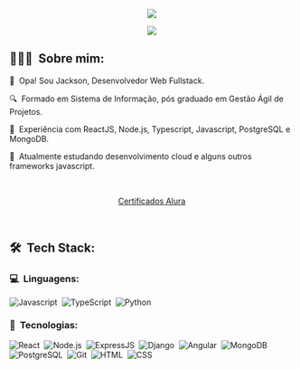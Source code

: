 <p align="center">
	<a href="https://www.linkedin.com/in/jrgraff/">
		<img src="https://img.shields.io/badge/LinkedIn-0077B5?style=for-the-badge&logo=linkedin&logoColor=white" />
	</a>
</p>

<p align="center">
	<img src="https://komarev.com/ghpvc/?username=jrgraff&color=blueviolet&style=flat-square&label=Visualizações+do+perfil" />
</p>

## 👨🏻‍💻 &nbsp;Sobre mim:

<p>👋 &nbsp;Opa! Sou Jackson, Desenvolvedor Web Fullstack.</p>
<p>🔍 &nbsp;Formado em Sistema de Informação, pós graduado em Gestão Ágil de Projetos.</p>
<p>🚀 &nbsp;Experiência com ReactJS, Node.js, Typescript, Javascript, PostgreSQL e MongoDB.</p>
<p>🌱 &nbsp;Atualmente estudando desenvolvimento cloud e alguns outros frameworks javascript.</p>

<br />
<p align="center">
  <a href="https://cursos.alura.com.br/user/jacksongraff/fullCertificate/1cd94a64469927eb422f095b53b8dfc9">
		Certificados Alura
	</a>
</p>
<br />

## 🛠 &nbsp;Tech Stack:

### 💻 &nbsp;Linguagens:

![Javascript](https://img.shields.io/badge/-Javascript-05122A?style=flat&logo=javascript)&nbsp;
![TypeScript](https://img.shields.io/badge/-TypeScript-05122A?style=flat&logo=typescript)&nbsp;
![Python](https://img.shields.io/badge/-Python-05122A?style=flat&logo=python)&nbsp;

### 🚀 &nbsp;Tecnologias:

![React](https://img.shields.io/badge/-React-05122A?style=flat&logo=react)&nbsp;
![Node.js](https://img.shields.io/badge/-Node.js-05122A?style=flat&logo=node.js)&nbsp;
![ExpressJS](https://img.shields.io/badge/-ExpressJS-05122A?style=flat&logo=express)&nbsp;
![Django](https://img.shields.io/badge/-Django-05122A?style=flat&logo=django)&nbsp;
![Angular](https://img.shields.io/badge/-Angular-05122A?style=flat&logo=angular)&nbsp;
![MongoDB](https://img.shields.io/badge/-MongoDB-05122A?style=flat&logo=mongodb)&nbsp;
![PostgreSQL](https://img.shields.io/badge/-PostgreSQL-05122A?style=flat&logo=postgresql)&nbsp;
![Git](https://img.shields.io/badge/-Git-05122A?style=flat&logo=git)&nbsp;
![HTML](https://img.shields.io/badge/-HTML-05122A?style=flat&logo=html5)&nbsp;
![CSS](https://img.shields.io/badge/-CSS-05122A?style=flat&logo=css3)&nbsp;

